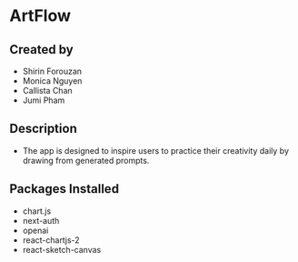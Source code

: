 # ArtFlow

## Created by 
- Shirin Forouzan
- Monica Nguyen
- Callista Chan
- Jumi Pham

## Description 
- The app is designed to inspire users to practice their creativity daily by drawing from generated prompts.

## Packages Installed 
- chart.js
- next-auth
- openai
- react-chartjs-2
- react-sketch-canvas
